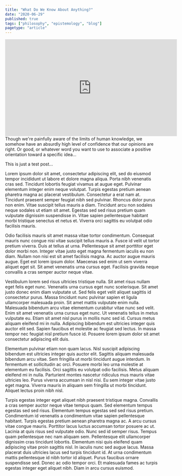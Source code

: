 ```yaml
---
title: "What Do We Know About Anything?"
date: "2020-06-29"
published: true
tags: ["philosophy", "epistemology", "blog"]
pagetype: "article"
---
```


<iframe width="560" height="315" src="https://www.youtube.com/embed/1yOhXEZCTBA" frameborder="0" allow="accelerometer; autoplay; encrypted-media; gyroscope; picture-in-picture" allowfullscreen></iframe>
<br>
Though we're painfully aware of the limits of human knowledge, we somehow have an absurdly high level of confidence that our opinions are right. Or good, or whatever word you want to use to associate a positive orientation toward a specific idea...

This is just a test post...

Lorem ipsum dolor sit amet, consectetur adipiscing elit, sed do eiusmod tempor incididunt ut labore et dolore magna aliqua. Porta nibh venenatis cras sed. Tincidunt lobortis feugiat vivamus at augue eget. Pulvinar elementum integer enim neque volutpat. Turpis egestas pretium aenean pharetra magna ac placerat vestibulum. Consectetur a erat nam at. Tincidunt praesent semper feugiat nibh sed pulvinar. Rhoncus dolor purus non enim. Vitae suscipit tellus mauris a diam. Tincidunt arcu non sodales neque sodales ut etiam sit amet. Egestas sed sed risus pretium quam vulputate dignissim suspendisse in. Vitae sapien pellentesque habitant morbi tristique senectus et netus et. Viverra orci sagittis eu volutpat odio facilisis mauris.

Odio facilisis mauris sit amet massa vitae tortor condimentum. Consequat mauris nunc congue nisi vitae suscipit tellus mauris a. Fusce id velit ut tortor pretium viverra. Duis at tellus at urna. Pellentesque sit amet porttitor eget dolor morbi non. Integer vitae justo eget magna fermentum iaculis eu non diam. Nullam non nisi est sit amet facilisis magna. Ac auctor augue mauris augue. Eget est lorem ipsum dolor. Maecenas sed enim ut sem viverra aliquet eget sit. Sit amet venenatis urna cursus eget. Facilisis gravida neque convallis a cras semper auctor neque vitae.

Vestibulum lorem sed risus ultricies tristique nulla. Sit amet risus nullam eget felis eget nunc. Venenatis urna cursus eget nunc scelerisque. Sit amet justo donec enim diam vulputate ut. Sed felis eget velit aliquet sagittis id consectetur purus. Massa tincidunt nunc pulvinar sapien et ligula ullamcorper malesuada proin. Sit amet mattis vulputate enim nulla. Malesuada bibendum arcu vitae elementum curabitur vitae nunc sed velit. Enim sit amet venenatis urna cursus eget nunc. Ut venenatis tellus in metus vulputate eu. Etiam sit amet nisl purus in mollis nunc sed id. Cursus metus aliquam eleifend mi in nulla. Adipiscing bibendum est ultricies integer quis auctor elit sed. Sapien faucibus et molestie ac feugiat sed lectus. In massa tempor nec feugiat nisl pretium fusce id. Posuere lorem ipsum dolor sit amet consectetur adipiscing elit duis.

Elementum pulvinar etiam non quam lacus. Nisl suscipit adipiscing bibendum est ultricies integer quis auctor elit. Sagittis aliquam malesuada bibendum arcu vitae. Sem fringilla ut morbi tincidunt augue interdum. In fermentum et sollicitudin ac orci. Posuere morbi leo urna molestie at elementum eu facilisis. Orci sagittis eu volutpat odio facilisis. Metus aliquam eleifend mi in nulla. Parturient montes nascetur ridiculus mus mauris vitae ultricies leo. Purus viverra accumsan in nisl nisi. Eu sem integer vitae justo eget magna. Viverra mauris in aliquam sem fringilla ut morbi tincidunt. Aliquet lectus proin nibh nisl.

Turpis egestas integer eget aliquet nibh praesent tristique magna. Convallis a cras semper auctor neque vitae tempus quam. Sed elementum tempus egestas sed sed risus. Elementum tempus egestas sed sed risus pretium. Condimentum id venenatis a condimentum vitae sapien pellentesque habitant. Turpis egestas pretium aenean pharetra magna ac. A arcu cursus vitae congue mauris. Porttitor lacus luctus accumsan tortor posuere ac ut. Lacinia at quis risus sed vulputate odio. Nunc sed id semper risus. Tempus quam pellentesque nec nam aliquam sem. Pellentesque elit ullamcorper dignissim cras tincidunt lobortis. Elementum nisi quis eleifend quam adipiscing vitae proin sagittis nisl. In iaculis nunc sed augue lacus. Massa placerat duis ultricies lacus sed turpis tincidunt id. At urna condimentum mattis pellentesque id nibh tortor id aliquet. Purus faucibus ornare suspendisse sed. Donec ac odio tempor orci. Et malesuada fames ac turpis egestas integer eget aliquet nibh. Diam in arcu cursus euismod.